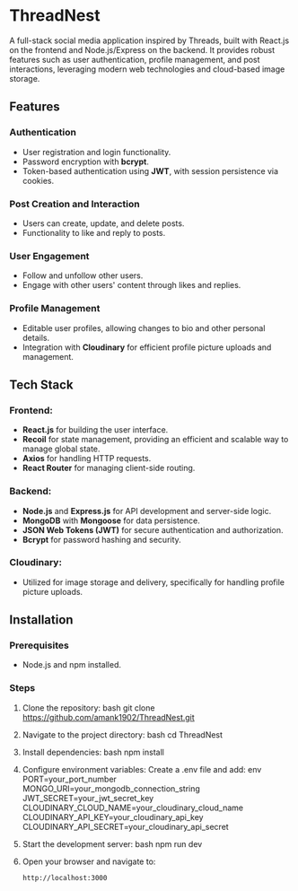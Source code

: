 # ThreadNest

<p>A full-stack social media application inspired by Threads, built with React.js on the frontend and Node.js/Express on the backend. It provides robust features such as user authentication, profile management, and post interactions, leveraging modern web technologies and cloud-based image storage.</p>

## Features

### Authentication
<ul>
  <li>User registration and login functionality.</li>
  <li>Password encryption with <strong>bcrypt</strong>.</li>
  <li>Token-based authentication using <strong>JWT</strong>, with session persistence via cookies.</li>
</ul>

### Post Creation and Interaction
<ul>
  <li>Users can create, update, and delete posts.</li>
  <li>Functionality to like and reply to posts.</li>
</ul>

### User Engagement
<ul>
  <li>Follow and unfollow other users.</li>
  <li>Engage with other users' content through likes and replies.</li>
</ul>

### Profile Management
<ul>
  <li>Editable user profiles, allowing changes to bio and other personal details.</li>
  <li>Integration with <strong>Cloudinary</strong> for efficient profile picture uploads and management.</li>
</ul>

## Tech Stack

### Frontend:
<ul>
  <li><strong>React.js</strong> for building the user interface.</li>
  <li><strong>Recoil</strong> for state management, providing an efficient and scalable way to manage global state.</li>
  <li><strong>Axios</strong> for handling HTTP requests.</li>
  <li><strong>React Router</strong> for managing client-side routing.</li>
</ul>

### Backend:
<ul>
  <li><strong>Node.js</strong> and <strong>Express.js</strong> for API development and server-side logic.</li>
  <li><strong>MongoDB</strong> with <strong>Mongoose</strong> for data persistence.</li>
  <li><strong>JSON Web Tokens (JWT)</strong> for secure authentication and authorization.</li>
  <li><strong>Bcrypt</strong> for password hashing and security.</li>
</ul>

### Cloudinary:
<ul>
  <li>Utilized for image storage and delivery, specifically for handling profile picture uploads.</li>
</ul>

## Installation

### Prerequisites
- Node.js and npm installed.

### Steps
1. Clone the repository:
   bash
   git clone https://github.com/amank1902/ThreadNest.git
   

2. Navigate to the project directory:
   bash
   cd ThreadNest
   

3. Install dependencies:
   bash
   npm install
   

4. Configure environment variables:
   Create a .env file and add:
   env
   PORT=your_port_number
   MONGO_URI=your_mongodb_connection_string
   JWT_SECRET=your_jwt_secret_key
   CLOUDINARY_CLOUD_NAME=your_cloudinary_cloud_name
   CLOUDINARY_API_KEY=your_cloudinary_api_key
   CLOUDINARY_API_SECRET=your_cloudinary_api_secret
   

5. Start the development server:
   bash
   npm run dev
   

6. Open your browser and navigate to:
   ```
   http://localhost:3000
